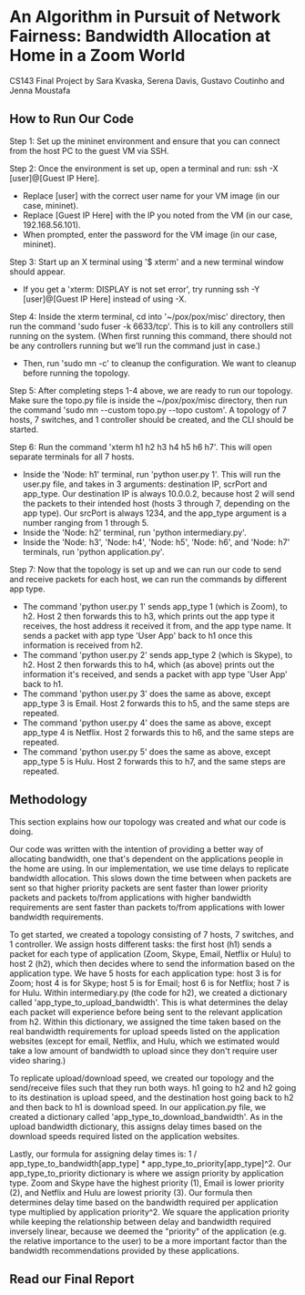 # An Algorithm in Pursuit of Network Fairness: Bandwidth Allocation at Home in a Zoom World
CS143 Final Project by Sara Kvaska, Serena Davis, Gustavo Coutinho and Jenna Moustafa

## How to Run Our Code
Step 1: Set up the mininet environment and ensure that you can connect from the host PC to the guest VM via SSH.

Step 2: Once the environment is set up, open a terminal and run: ssh -X [user]@[Guest IP Here]. 
  - Replace [user] with the correct user name for your VM image (in our case, mininet). 
  - Replace [Guest IP Here] with the IP you noted from the VM (in our case, 192.168.56.101). 
  - When prompted, enter the password for the VM image (in our case, mininet). 
  
 Step 3: Start up an X terminal using '$ xterm' and a new terminal window should appear. 
  - If you get a 'xterm: DISPLAY is not set error', try running ssh -Y [user]@[Guest IP Here] instead of using -X.
  
 Step 4: Inside the xterm terminal, cd into '~/pox/pox/misc' directory, then run the command 'sudo fuser -k 6633/tcp'. This is to kill any controllers still running on the system. (When first running this command, there should not be any controllers running but we'll run the command just in case.)
  - Then, run 'sudo mn -c' to cleanup the configuration. We want to cleanup before running the topology. 
  
 Step 5: After completing steps 1-4 above, we are ready to run our topology. Make sure the topo.py file is inside the ~/pox/pox/misc directory, then run the command 'sudo mn --custom topo.py --topo custom'. A topology of 7 hosts, 7 switches, and 1 controller should be created, and the CLI should be started. 
 
 Step 6: Run the command 'xterm h1 h2 h3 h4 h5 h6 h7'. This will open separate terminals for all 7 hosts. 
  - Inside the 'Node: h1' terminal, run 'python user.py 1'. This will run the user.py file, and takes in 3 arguments: 
  destination IP, scrPort and app_type. Our destination IP is always 10.0.0.2, because host 2 will send the packets to their intended host (hosts 3 through 7, depending on the app type). Our srcPort is always 1234, and the app_type argument is a number ranging from 1 through 5. 
  - Inside the 'Node: h2' terminal, run 'python intermediary.py'.  
  - Inside the 'Node: h3', 'Node: h4', 'Node: h5', 'Node: h6', and 'Node: h7' terminals, run 'python application.py'. 

Step 7: Now that the topology is set up and we can run our code to send and receive packets for each host, we can run the commands by different app type.
  - The command 'python user.py 1' sends app_type 1 (which is Zoom), to h2. Host 2 then forwards this to h3, which prints out the app type it receives, the host address it received it from, and the app type name. It sends a packet with app type 'User App' back to h1 once this information is received from h2.
  - The command 'python user.py 2' sends app_type 2 (which is Skype), to h2. Host 2 then forwards this to h4, which (as above) prints out the information it's received, and sends a packet with app type 'User App' back to h1.
  - The command 'python user.py 3' does the same as above, except app_type 3 is Email. Host 2 forwards this to h5, and the same steps are repeated.
  - The command 'python user.py 4' does the same as above, except app_type 4 is Netflix. Host 2 forwards this to h6, and the same steps are repeated.
  - The command 'python user.py 5' does the same as above, except app_type 5 is Hulu. Host 2 forwards this to h7, and the same steps are repeated. 
  
## Methodology

This section explains how our topology was created and what our code is doing. 

Our code was written with the intention of providing a better way of allocating bandwidth, one that's dependent on the applications people in the home are using. In our implementation, we use time delays to replicate bandwidth allocation. This slows down the time between when packets are sent so that higher priority packets are sent faster than lower priority packets and packets to/from applications with higher bandwidth requirements are sent faster than packets to/from applications with lower bandwidth requirements.

To get started, we created a topology consisting of 7 hosts, 7 switches, and 1 controller. We assign hosts different tasks: the first host (h1) sends a packet for each type of application (Zoom, Skype, Email, Netflix or Hulu) to host 2 (h2), which then decides where to send the information based on the application type. We have 5 hosts for each application type: host 3 is for Zoom; host 4 is for Skype; host 5 is for Email; host 6 is for Netflix; host 7 is for Hulu. Within intermediary.py (the code for h2), we created a dictionary called 'app_type_to_upload_bandwidth'. This is what determines the delay each packet will experience before being sent to the relevant application from h2. Within this dictionary, we assigned the time taken based on the real bandwidth requirements for upload speeds listed on the application websites (except for email, Netflix, and Hulu, which we estimated would take a low amount of bandwidth to upload since they don't require user video sharing.) 

To replicate upload/download speed, we created our topology and the send/receive files such that they run both ways. h1 going to h2 and h2 going to its destination is upload speed, and the destination host going back to h2 and then back to h1 is download speed. In our application.py file, we created a dictionary called 'app_type_to_download_bandwidth'. As in the upload bandwidth dictionary, this assigns delay times based on the download speeds required listed on the application websites.

Lastly, our formula for assigning delay times is: 1 / app_type_to_bandwidth[app_type] * app_type_to_priority[app_type]^2. Our app_type_to_priority dictionary is where we assign priority by application type. Zoom and Skype have the highest priority (1), Email is lower priority (2), and Netflix and Hulu are lowest priority (3). Our formula then determines delay time based on the bandwidth required per application type multiplied by application priority^2. We square the application priority while keeping the relationship between delay and bandwidth required inversely linear, because we deemed the "priority" of the application (e.g. the relative importance to the user) to be a more important factor than the bandwidth recommendations provided by these applications.

## Read our Final Report
